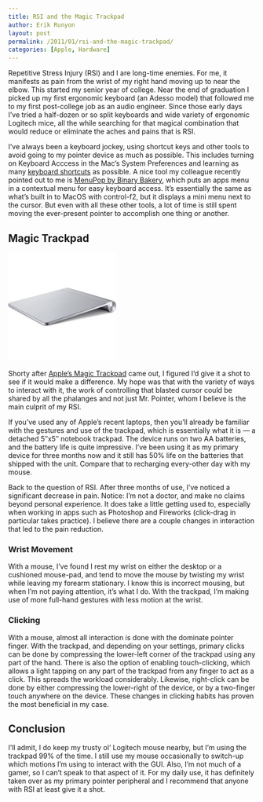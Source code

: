 ```yaml
---
title: RSI and the Magic Trackpad
author: Erik Runyon
layout: post
permalink: /2011/01/rsi-and-the-magic-trackpad/
categories: [Apple, Hardware]
---
```

Repetitive Stress Injury (RSI) and I are long-time enemies. For me, it manifests as pain from the wrist of my right hand moving up to near the elbow. This started my senior year of college. Near the end of graduation I picked up my first ergonomic keyboard (an Adesso model) that followed me to my first post-college job as an audio engineer. Since those early days I’ve tried a half-dozen or so split keyboards and wide variety of ergonomic Logitech mice, all the while searching for that magical combination that would reduce or eliminate the aches and pains that is RSI.<!-- more -->

I’ve always been a keyboard jockey, using shortcut keys and other tools to avoid going to my pointer device as much as possible. This includes turning on Keyboard Acccess in the Mac’s System Preferences and learning as many [keyboard shortcuts][1] as possible. A nice tool my colleague recently pointed out to me is [MenuPop by Binary Bakery][2], which puts an apps menu in a contextual menu for easy keyboard access. It’s essentially the same as what’s built in to MacOS with control-f2, but it displays a mini menu next to the cursor. But even with all these other tools, a lot of time is still spent moving the ever-present pointer to accomplish one thing or another.

## Magic Trackpad

<img class="alignright noborder" src="/images/2011/magic-trackpad.jpg" alt="Magic Trackpad" />

Shorty after [Apple’s Magic Trackpad][3] came out, I figured I’d give it a shot to see if it would make a difference. My hope was that with the variety of ways to interact with it, the work of controlling that blasted cursor could be shared by all the phalanges and not just Mr. Pointer, whom I believe is the main culprit of my RSI.

If you’ve used any of Apple’s recent laptops, then you’ll already be familiar with the gestures and use of the trackpad, which is essentially what it is — a detached 5″x5″ notebook trackpad. The device runs on two AA batteries, and the battery life is quite impressive. I’ve been using it as my primary device for three months now and it still has 50% life on the batteries that shipped with the unit. Compare that to recharging every-other day with my mouse.

Back to the question of RSI. After three months of use, I’ve noticed a significant decrease in pain. Notice: I’m not a doctor, and make no claims beyond personal experience. It does take a little getting used to, especially when working in apps such as Photoshop and Fireworks (click-drag in particular takes practice). I believe there are a couple changes in interaction that led to the pain reduction.

### Wrist Movement

With a mouse, I’ve found I rest my wrist on either the desktop or a cushioned mouse-pad, and tend to move the mouse by twisting my wrist while leaving my forearm stationary. I know this is incorrect mousing, but when I’m not paying attention, it’s what I do. With the trackpad, I’m making use of more full-hand gestures with less motion at the wrist.

### Clicking

With a mouse, almost all interaction is done with the dominate pointer finger. With the trackpad, and depending on your settings, primary clicks can be done by compressing the lower-left corner of the trackpad using any part of the hand. There is also the option of enabling touch-clicking, which allows a light tapping on any part of the trackpad from any finger to act as a click. This spreads the workload considerably. Likewise, right-click can be done by either compressing the lower-right of the device, or by a two-finger touch anywhere on the device. These changes in clicking habits has proven the most beneficial in my case.

## Conclusion

I’ll admit, I do keep my trusty ol’ Logitech mouse nearby, but I’m using the trackpad 99% of the time. I still use my mouse occasionally to switch-up which motions I’m using to interact with the GUI. Also, I’m not much of a gamer, so I can’t speak to that aspect of it. For my daily use, it has definitely taken over as my primary pointer peripheral and I recommend that anyone with RSI at least give it a shot.

 [1]: http://support.apple.com/kb/ht1343
 [2]: http://www.binarybakery.com/menupop.html
 [3]: http://www.apple.com/magictrackpad/